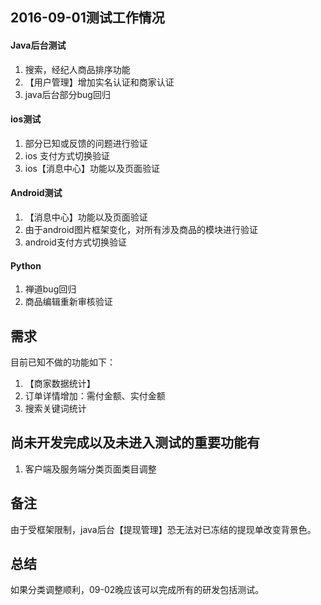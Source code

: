 ## 2016-09-01测试工作情况

#### Java后台测试

1. 搜索，经纪人商品排序功能
2. 【用户管理】增加实名认证和商家认证
3. java后台部分bug回归

#### ios测试

1. 部分已知或反馈的问题进行验证
2. ios 支付方式切换验证
3. ios【消息中心】功能以及页面验证


#### Android测试

1. 【消息中心】功能以及页面验证
2. 由于android图片框架变化，对所有涉及商品的模块进行验证
3. android支付方式切换验证

#### Python

1. 禅道bug回归
2. 商品编辑重新审核验证


## 需求

目前已知不做的功能如下：

1. 【商家数据统计】
2. 订单详情增加：需付金额、实付金额
3. 搜索关键词统计


## 尚未开发完成以及未进入测试的重要功能有

1. 客户端及服务端分类页面类目调整

## 备注

由于受框架限制，java后台【提现管理】恐无法对已冻结的提现单改变背景色。

## 总结

如果分类调整顺利，09-02晚应该可以完成所有的研发包括测试。
